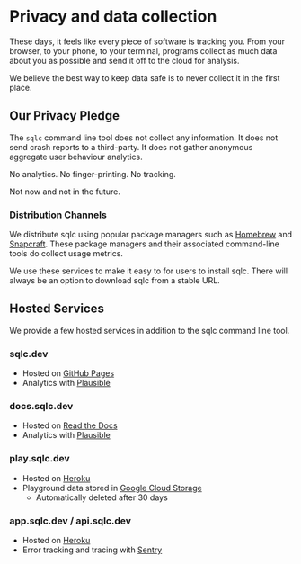 # Privacy and data collection

These days, it feels like every piece of software is tracking you. From your
browser, to your phone, to your terminal, programs collect as much data about
you as possible and send it off to the cloud for analysis.

We believe the best way to keep data safe is to never collect it in the first
place.

## Our Privacy Pledge

The `sqlc` command line tool does not collect any information. It
does not send crash reports to a third-party. It does not gather anonymous
aggregate user behaviour analytics.

No analytics. 
No finger-printing.
No tracking.

Not now and not in the future.

### Distribution Channels

We distribute sqlc using popular package managers such as
[Homebrew](https://brew.sh/) and [Snapcraft](https://snapcraft.io/). These
package managers and their associated command-line tools do collect usage
metrics.

We use these services to make it easy to for users to install sqlc. There will
always be an option to download sqlc from a stable URL.

## Hosted Services

We provide a few hosted services in addition to the sqlc command line tool.

### sqlc.dev

* Hosted on [GitHub Pages](https://pages.github.com/)
* Analytics with [Plausible](https://plausible.io/privacy-focused-web-analytics)

### docs.sqlc.dev

* Hosted on [Read the Docs](https://readthedocs.org/)
* Analytics with [Plausible](https://plausible.io/privacy-focused-web-analytics)

### play.sqlc.dev

* Hosted on [Heroku](https://heroku.com)
* Playground data stored in [Google Cloud Storage](https://cloud.google.com/storage)
  * Automatically deleted after 30 days

### app.sqlc.dev / api.sqlc.dev

* Hosted on [Heroku](https://heroku.com)
* Error tracking and tracing with [Sentry](https://sentry.io)
